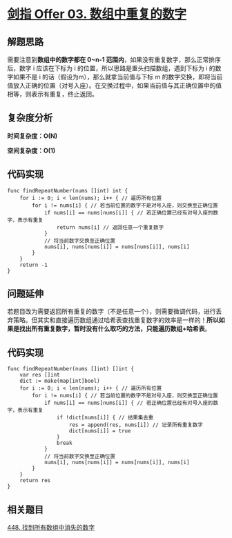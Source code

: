 # [剑指 Offer 03. 数组中重复的数字](https://leetcode-cn.com/problems/shu-zu-zhong-zhong-fu-de-shu-zi-lcof/)

## 解题思路

需要注意到**数组中的数字都在 0~n-1 范围内**，如果没有重复数字，那么正常排序后，数字 i 应该在下标为 i 的位置，所以思路是重头扫描数组，遇到下标为 i 的数字如果不是 i 的话（假设为m），那么就拿当前值与下标 m 的数字交换，即将当前值放入正确的位置（对号入座）。在交换过程中，如果当前值与其正确位置中的值相等，则表示有重复，终止返回。

## 复杂度分析

**时间复杂度：O(N)**

**空间复杂度：O(1)** 

## 代码实现

```golang
func findRepeatNumber(nums []int) int {
	for i := 0; i < len(nums); i++ { // 遍历所有位置
		for i != nums[i] { // 若当前位置的数字不是对号入座，则交换至正确位置
			if nums[i] == nums[nums[i]] { // 若正确位置已经有对号入座的数字，表示有重复
				return nums[i] // 返回任意一个重复数字
			}
			// 将当前数字交换至正确位置
			nums[i], nums[nums[i]] = nums[nums[i]], nums[i]
		}
	}
	return -1
}
```

## 问题延伸

若题目改为需要返回所有重复的数字（不是任意一个），则需要微调代码，进行丢弃策略。但其实和直接遍历数组通过哈希表查找重复数字的效率是一样的！**所以如果是找出所有重复数字，暂时没有什么取巧的方法，只能遍历数组+哈希表**。

## 代码实现

```golang
func findRepeatNumber(nums []int) []int {
	var res []int
	dict := make(map[int]bool)
	for i := 0; i < len(nums); i++ { // 遍历所有位置
		for i != nums[i] { // 若当前位置的数字不是对号入座，则交换至正确位置
			if nums[i] == nums[nums[i]] { // 若正确位置已经有对号入座的数字，表示有重复
				if !dict[nums[i]] { // 结果集去重
					res = append(res, nums[i]) // 记录所有重复数字
					dict[nums[i]] = true
				}
				break
			}
			// 将当前数字交换至正确位置
			nums[i], nums[nums[i]] = nums[nums[i]], nums[i]
		}
	}
	return res
}
```

## 相关题目

[448. 找到所有数组中消失的数字](https://github.com/WTongStudio/LeetCode/blob/master/数据结构/数组/448.%20找到所有数组中消失的数字.md)

